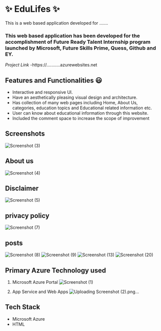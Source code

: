  # ✨ EduLifes ✨

This is a web based application developed for .......

### This web based application has been developed for the accomplishment of Future Ready Talent Internship program launched by Microsoft, Future Skills Prime, Quess, Github and EY.


*Project Link* -https://...........azurewebsites.net

## Features and Functionalities 😃

- Interactive and responsive UI.
- Have an aesthetically pleasing visual design and architecture.
- Has collection of many web pages including Home, About Us, categories, education topics and Educational related information etc.
- User can know about educational information through this website.
- Included the comment space to increase the scope of improvement 

## Screenshots
![Screenshot (3)](https://user-images.githubusercontent.com/116707652/204745300-abb11a9d-a795-45c2-8afb-760eaa3ababd.png)

## About us
![Screenshot (4)](https://user-images.githubusercontent.com/116707652/204745327-dc3eec71-c853-482e-b4a2-7b6b4bf7f4e9.png)

## Disclaimer
![Screenshot (5)](https://user-images.githubusercontent.com/116707652/204745356-4c7c34b0-28c0-4619-a22f-898b549f3e23.png)

## privacy policy
![Screenshot (7)](https://user-images.githubusercontent.com/116707652/204745444-7d976d2c-e50b-43c6-b8b1-3f3a9abd2bf1.png)

## posts
![Screenshot (8)](https://user-images.githubusercontent.com/116707652/204745494-9d6c0488-e480-4ffc-b067-3c8448f0e7c2.png)
![Screenshot (9)](https://user-images.githubusercontent.com/116707652/204745555-1e00fb54-0835-4e80-9cce-11f68a5c5495.png)
![Screenshot (13)](https://user-images.githubusercontent.com/116707652/204745581-8c916e18-ec7a-4901-830c-c518cf64e14d.png)
![Screenshot (20)](https://user-images.githubusercontent.com/116707652/204745612-c06ef75d-870b-438f-8847-3085d68b226c.png)

## Primary Azure Technology used
1. Microsoft Azure Portal
![Screenshot (1)](https://user-images.githubusercontent.com/116707652/204745703-f7f7d55a-93b6-4fdf-9c1f-d409538fb009.png)

2. App Service and Web Apps
![Uploading Screenshot (2).png…]()

## Tech Stack
- Microsoft Azure
- HTML
